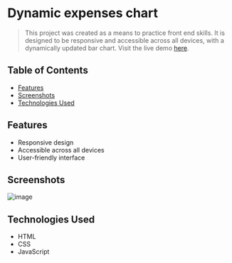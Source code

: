 # Dynamic expenses chart

> This project was created as a means to practice front end skills. It is designed to be responsive and accessible across all devices, with a dynamically updated bar chart. 
> Visit the live demo [here](https://nicolealaine.github.io/expenses-chart/).

## Table of Contents
- [Features](#features)
- [Screenshots](#screenshots)
- [Technologies Used](#technologies-used)

## Features
- Responsive design
- Accessible across all devices
- User-friendly interface

## Screenshots

![image](https://github.com/nicolealaine/expenses-chart/assets/29171814/2c8921a9-83a6-4d6f-8641-6cd7cd9528c2)

## Technologies Used
- HTML
- CSS
- JavaScript
  
